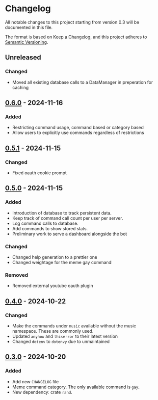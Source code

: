 # Changelog

All notable changes to this project starting from version 0.3 will be documented in this file.

The format is based on [Keep a Changelog](https://keepachangelog.com/en/1.1.0/),
and this project adheres to [Semantic Versioning](https://semver.org/spec/v2.0.0.html).

## Unreleased

### Changed

- Moved all existing database calls to a DataManager in preperation for caching

## [0.6.0] - 2024-11-16

### Added

- Restricting command usage, command based or category based
- Allow users to explicitly use commands regardless of restrictions

## [0.5.1] - 2024-11-15

### Changed

- Fixed oauth cookie prompt

## [0.5.0] - 2024-11-15

### Added

- Introduction of database to track persistent data.
- Keep track of command call count per user per server.
- Log command calls to database.
- Add commands to show stored stats.
- Preliminary work to serve a dashboard alongside the bot

### Changed

- Changed help generation to a prettier one
- Changed weightage for the meme gay command

### Removed

- Removed external youtube oauth plugin

## [0.4.0] - 2024-10-22

### Changed

- Make the commands under `music` available without the music namespace. These are commonly used.
- Updated `anyhow` and `thiserror` to their latest version
- Changed `dotenv` to `dotenvy` due to unmaintained

## [0.3.0] - 2024-10-20

### Added

- Add new `CHANGELOG` file
- Meme command category. The only available command is `gay`.
- New dependency: crate `rand`.

[0.6.0]: https://github.com/luqmanishere/ayaya-discord-bot/compare/v0.5.1...v0.6.0
[0.5.1]: https://github.com/luqmanishere/ayaya-discord-bot/compare/v0.5.0...v0.5.1
[0.5.0]: https://github.com/luqmanishere/ayaya-discord-bot/compare/v0.4.0...v0.5.0
[0.4.0]: https://github.com/luqmanishere/ayaya-discord-bot/compare/v0.3.0...v0.4.0
[0.3.0]: https://github.com/luqmanishere/ayaya-discord-bot/compare/v0.2.0...v0.3.0
